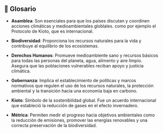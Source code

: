 ## 📘 **Glosario**

- **Asamblea**: Son esenciales para que los países discutan y coordinen acciones climáticas y medioambientales globlales. como por ejemplo el Protocolo de Kioto, que es internacional.

- **Biodiversidad**: Proporciona los recursos naturales para la vida y contribuye al equilibrio de los ecosistemas.

- **Derechos Humanos**: Promueve medioambiente sano y recursos básicos para todas las personas del planeta, agua, alimento y aire limpio. Asegura que las poblaciones vulnerables reciban apoyo y justicia climática.

- **Gobernanza**: Implica el establecimiento de políticas y marcos normativos que regulen el uso de los recursos naturales, la protección ambiental y la transición hacia una economía baja en carbono.

- **Kioto**: Símbolo de la sostenibilidad global. Fue un acuerdo internacional que estableció la reducción de gases en el efecto invernadero.

- **Métrica**: Permiten medir el progreso hacia objetivos ambientales como la reducción de emisiones, promover las energías renovables y una correcta preservación de la biodiversidad.
